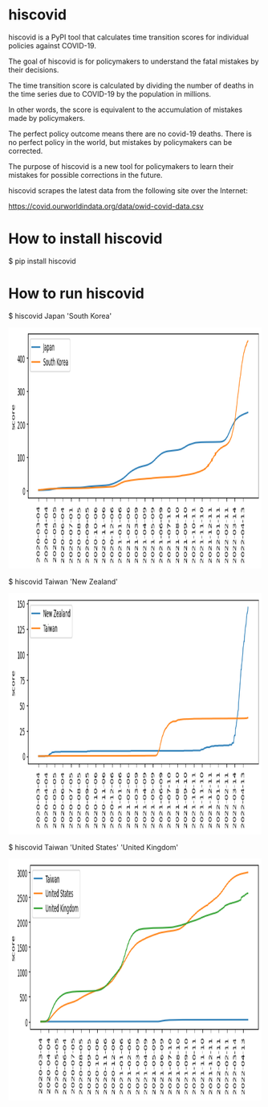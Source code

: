 # hiscovid
hiscovid is a PyPI tool that calculates time transition scores for individual policies against COVID-19.

The goal of hiscovid is for policymakers to understand the fatal mistakes by their decisions.

The time transition score is calculated by dividing the number of deaths in the time series 
due to COVID-19 by the population in millions.

In other words, the score is equivalent to the accumulation of mistakes made by policymakers.

The perfect policy outcome means there are no covid-19 deaths. There is no perfect policy in the world, but
mistakes by policymakers can be corrected. 

The purpose of hiscovid is a new tool for policymakers to learn their mistakes 
for possible corrections in the future.


hiscovid scrapes the latest data from the following site over the Internet:

https://covid.ourworldindata.org/data/owid-covid-data.csv

# How to install hiscovid
$ pip install hiscovid

# How to run hiscovid
$ hiscovid Japan 'South Korea'

<img src='https://github.com/ytakefuji/hiscovid/raw/main/result.png' height=480 width=640>

$ hiscovid Taiwan 'New Zealand'

<img src='https://github.com/ytakefuji/hiscovid/raw/main/twnz.png' height=480 width=640>

$ hiscovid Taiwan 'United States' 'United Kingdom'

<img src='https://github.com/ytakefuji/hiscovid/raw/main/twusuk.png' height=480 width=640>
